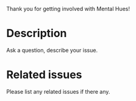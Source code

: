 Thank you for getting involved with Mental Hues!

# Description
Ask a question, describe your issue.

# Related issues
Please list any related issues if there any.
